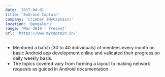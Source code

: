 ```yaml
---
date: '2017-04-01'
title: 'Android Captain'
company: 'Climber (MyCaptain)'
location: 'Bengaluru'
range: 'Mar 2019 - Present'
url: 'https://www.mycaptain.in/'
---
```


- Mentored a batch (30 to 40 individuals) of mentees every month on basic Android app development online and validated their progress on daily weekly basis.
- The topics covered vary from forming a layout to making network requests as guided in Android documentation.

